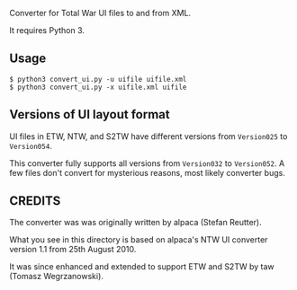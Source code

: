 Converter for Total War UI files to and from XML.

It requires Python 3.

## Usage

    $ python3 convert_ui.py -u uifile uifile.xml
    $ python3 convert_ui.py -x uifile.xml uifile

## Versions of UI layout format

UI files in ETW, NTW, and S2TW have different versions from `Version025` to `Version054`.

This converter fully supports all versions from `Version032` to `Version052`. A few files don't convert for mysterious reasons, most likely converter bugs.

## CREDITS

The converter was was originally written by alpaca (Stefan Reutter).

What you see in this directory is based on alpaca's NTW UI converter version 1.1 from 25th August 2010.

It was since enhanced and extended to support ETW and S2TW by taw (Tomasz Wegrzanowski).
